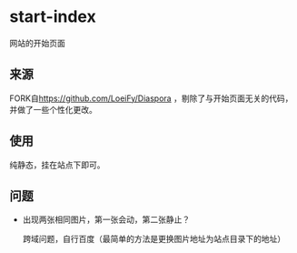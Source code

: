 # start-index
网站的开始页面

## 来源
FORK自<https://github.com/LoeiFy/Diaspora> ，剔除了与开始页面无关的代码，并做了一些个性化更改。

## 使用
纯静态，挂在站点下即可。

## 问题
* 出现两张相同图片，第一张会动，第二张静止？

  跨域问题，自行百度（最简单的方法是更换图片地址为站点目录下的地址）
